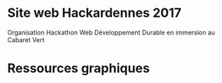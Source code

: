 Site web Hackardennes 2017  
==========================  
  
Organisation Hackathon Web Développement Durable en immersion au Cabaret Vert  
  

Ressources graphiques  
=====================  
  

